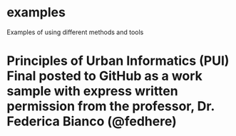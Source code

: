# examples
Examples of using different methods and tools 

# Principles of Urban Informatics (PUI) Final posted to GitHub as a work sample with express written permission from the professor, Dr. Federica Bianco (@fedhere)
